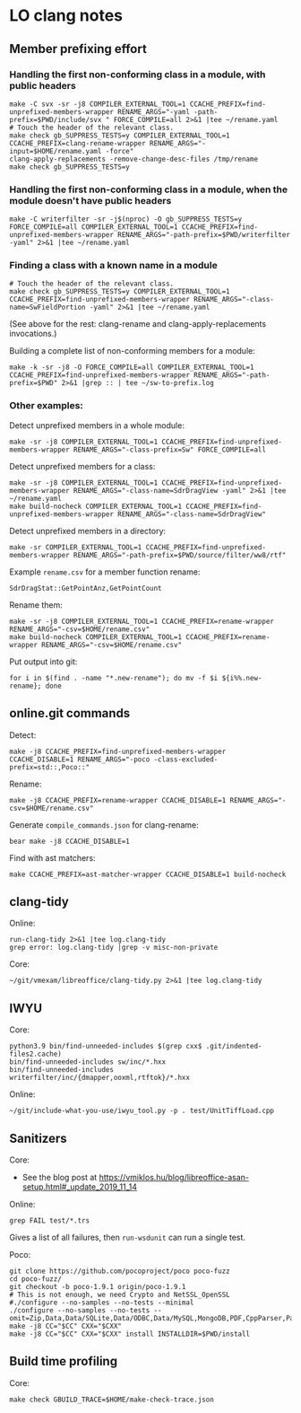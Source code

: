 # LO clang notes

## Member prefixing effort

### Handling the first non-conforming class in a module, with public headers

```
make -C svx -sr -j8 COMPILER_EXTERNAL_TOOL=1 CCACHE_PREFIX=find-unprefixed-members-wrapper RENAME_ARGS="-yaml -path-prefix=$PWD/include/svx " FORCE_COMPILE=all 2>&1 |tee ~/rename.yaml
# Touch the header of the relevant class.
make check gb_SUPPRESS_TESTS=y COMPILER_EXTERNAL_TOOL=1 CCACHE_PREFIX=clang-rename-wrapper RENAME_ARGS="-input=$HOME/rename.yaml -force"
clang-apply-replacements -remove-change-desc-files /tmp/rename
make check gb_SUPPRESS_TESTS=y
```

### Handling the first non-conforming class in a module, when the module doesn't have public headers

```
make -C writerfilter -sr -j$(nproc) -O gb_SUPPRESS_TESTS=y FORCE_COMPILE=all COMPILER_EXTERNAL_TOOL=1 CCACHE_PREFIX=find-unprefixed-members-wrapper RENAME_ARGS="-path-prefix=$PWD/writerfilter -yaml" 2>&1 |tee ~/rename.yaml
```

### Finding a class with a known name in a module

```
# Touch the header of the relevant class.
make check gb_SUPPRESS_TESTS=y COMPILER_EXTERNAL_TOOL=1 CCACHE_PREFIX=find-unprefixed-members-wrapper RENAME_ARGS="-class-name=SwFieldPortion -yaml" 2>&1 |tee ~/rename.yaml
```

(See above for the rest: clang-rename and clang-apply-replacements invocations.)

Building a complete list of non-conforming members for a module:

```
make -k -sr -j8 -O FORCE_COMPILE=all COMPILER_EXTERNAL_TOOL=1 CCACHE_PREFIX=find-unprefixed-members-wrapper RENAME_ARGS="-path-prefix=$PWD" 2>&1 |grep :: | tee ~/sw-to-prefix.log
```

### Other examples:

Detect unprefixed members in a whole module:

```
make -sr -j8 COMPILER_EXTERNAL_TOOL=1 CCACHE_PREFIX=find-unprefixed-members-wrapper RENAME_ARGS="-class-prefix=Sw" FORCE_COMPILE=all
```

Detect unprefixed members for a class:

```
make -sr -j8 COMPILER_EXTERNAL_TOOL=1 CCACHE_PREFIX=find-unprefixed-members-wrapper RENAME_ARGS="-class-name=SdrDragView -yaml" 2>&1 |tee ~/rename.yaml
make build-nocheck COMPILER_EXTERNAL_TOOL=1 CCACHE_PREFIX=find-unprefixed-members-wrapper RENAME_ARGS="-class-name=SdrDragView"
```

Detect unprefixed members in a directory:

```
make -sr COMPILER_EXTERNAL_TOOL=1 CCACHE_PREFIX=find-unprefixed-members-wrapper RENAME_ARGS="-path-prefix=$PWD/source/filter/ww8/rtf"
```

Example `rename.csv` for a member function rename:

```
SdrDragStat::GetPointAnz,GetPointCount
```

Rename them:

```
make -sr -j8 COMPILER_EXTERNAL_TOOL=1 CCACHE_PREFIX=rename-wrapper RENAME_ARGS="-csv=$HOME/rename.csv"
make build-nocheck COMPILER_EXTERNAL_TOOL=1 CCACHE_PREFIX=rename-wrapper RENAME_ARGS="-csv=$HOME/rename.csv"
```

Put output into git:

```
for i in $(find . -name "*.new-rename"); do mv -f $i ${i%%.new-rename}; done
```

## online.git commands

Detect:

```
make -j8 CCACHE_PREFIX=find-unprefixed-members-wrapper CCACHE_DISABLE=1 RENAME_ARGS="-poco -class-excluded-prefix=std::,Poco::"
```

Rename:

```
make -j8 CCACHE_PREFIX=rename-wrapper CCACHE_DISABLE=1 RENAME_ARGS="-csv=$HOME/rename.csv"
```

Generate `compile_commands.json` for clang-rename:

```
bear make -j8 CCACHE_DISABLE=1
```

Find with ast matchers:

```
make CCACHE_PREFIX=ast-matcher-wrapper CCACHE_DISABLE=1 build-nocheck
```

## clang-tidy

Online:

```
run-clang-tidy 2>&1 |tee log.clang-tidy
grep error: log.clang-tidy |grep -v misc-non-private
```

Core:

```
~/git/vmexam/libreoffice/clang-tidy.py 2>&1 |tee log.clang-tidy
```

## IWYU

Core:

```
python3.9 bin/find-unneeded-includes $(grep cxx$ .git/indented-files2.cache)
bin/find-unneeded-includes sw/inc/*.hxx
bin/find-unneeded-includes writerfilter/inc/{dmapper,ooxml,rtftok}/*.hxx
```

Online:

```
~/git/include-what-you-use/iwyu_tool.py -p . test/UnitTiffLoad.cpp
```

## Sanitizers

Core:

- See the blog post at <https://vmiklos.hu/blog/libreoffice-asan-setup.html#_update_2019_11_14>

Online:

```
grep FAIL test/*.trs
```

Gives a list of all failures, then `run-wsdunit` can run a single test.

Poco:

```
git clone https://github.com/pocoproject/poco poco-fuzz
cd poco-fuzz/
git checkout -b poco-1.9.1 origin/poco-1.9.1
# This is not enough, we need Crypto and NetSSL_OpenSSL
#./configure --no-samples --no-tests --minimal
./configure --no-samples --no-tests --omit=Zip,Data,Data/SQLite,Data/ODBC,Data/MySQL,MongoDB,PDF,CppParser,PageCompiler
make -j8 CC="$CC" CXX="$CXX"
make -j8 CC="$CC" CXX="$CXX" install INSTALLDIR=$PWD/install
```

## Build time profiling

Core:

```
make check GBUILD_TRACE=$HOME/make-check-trace.json
```
